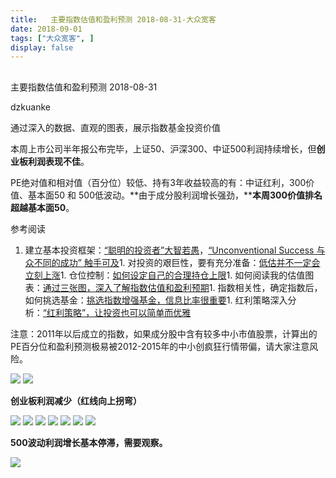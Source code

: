 ```yaml
---
title:   主要指数估值和盈利预测 2018-08-31-大众宽客
date: 2018-09-01
tags: ["大众宽客", ]
display: false
---
```



## 



主要指数估值和盈利预测 2018-08-31




dzkuanke




通过深入的数据、直观的图表，展示指数基金投资价值


本周上市公司半年报公布完毕，上证50、沪深300、中证500利润持续增长，但**创业板利润表现不佳**。





PE绝对值和相对值（百分位）较低、持有3年收益较高的有：中证红利，300价值、基本面50 和 500低波动。**由于成分股利润增长强劲，****本周300价值排名超越基本面50**。



参考阅读
1. 建立基本投资框架：[“聪明的投资者”大智若愚](http://mp.weixin.qq.com/s?__biz=MzAwMTc1MDcwNw==&amp;mid=2648273008&amp;idx=1&amp;sn=1986e188daec22378d05243c9970483c&amp;chksm=82f933acb58ebabae67065fc8fb942a6458e6d204acbfe42d5eaf68f6c49ee02353936ac64c5&amp;scene=21#wechat_redirect)，[“Unconventional Success 与众不同的成功” 触手可及](http://mp.weixin.qq.com/s?__biz=MzAwMTc1MDcwNw==&amp;mid=2648273011&amp;idx=1&amp;sn=e22705a245e90fb6e42877456523cdcd&amp;chksm=82f933afb58ebab9945ddad1406b7ee013416143466430ab9e04883cf94942b0d1dc10ac6ca1&amp;scene=21#wechat_redirect)1. 对投资的艰巨性，要有充分准备：[低估并不一定会立刻上涨](http://mp.weixin.qq.com/s?__biz=MzAwMTc1MDcwNw==&amp;mid=2648272785&amp;idx=1&amp;sn=9d714f0b5ff155d37941bac5e3bd5ae2&amp;chksm=82f92c4db58ea55bd7466b6630b06154a4732053fd8c5ef953f51d77bef4920c4620eb713c68&amp;scene=21#wechat_redirect)1. 仓位控制：[如何设定自己的合理持仓上限](http://mp.weixin.qq.com/s?__biz=MzAwMTc1MDcwNw==&amp;mid=2648272959&amp;idx=1&amp;sn=0d0e0487ba2dfa90138092d0973da1b6&amp;chksm=82f933e3b58ebaf59bbe5d49a7f9eea8dcae1ae24d5793d520c03a937e970495fbd8e0bceac7&amp;scene=21#wechat_redirect)1. 如何阅读我的估值图表：[通过三张图，深入了解指数估值和盈利预期](http://mp.weixin.qq.com/s?__biz=MzAwMTc1MDcwNw==&amp;mid=2648272932&amp;idx=1&amp;sn=3c59f8e37a725396d20f150d499bfed9&amp;chksm=82f933f8b58ebaeed34a6e2998fcda433b5bd0b3dedf2b2601b0665859f2cdb8f757c90cea3c&amp;scene=21#wechat_redirect)1. 指数相关性，确定指数后，如何挑选基金：[挑选指数增强基金，信息比率很重要](http://mp.weixin.qq.com/s?__biz=MzAwMTc1MDcwNw==&amp;mid=2648272953&amp;idx=1&amp;sn=bcd9bd75a73911a98c6b619431f5dd90&amp;chksm=82f933e5b58ebaf31a40f518d43511dfe1c0c7ec906fd079d2011b593a46517a08f76816347d&amp;scene=21#wechat_redirect)1. 红利策略深入分析：[“红利策略”，让投资也可以简单而优雅](http://mp.weixin.qq.com/s?__biz=MzAwMTc1MDcwNw==&amp;mid=2648272962&amp;idx=1&amp;sn=2d34bdfc8e1ae77d6cae4e9ecd258aa5&amp;chksm=82f9339eb58eba883cf976ef1ad27b83da5215a11a3ff63dc624abdbe035866b86b844e8541a&amp;scene=21#wechat_redirect)


注意：2011年以后成立的指数<h-char unicode="ff0c" class="">，</h-char>如果成分股中含有较多中小市值股票<h-char unicode="ff0c" class="">，</h-char>计算出的PE百分位和盈利预测极易被2012-2015年的中小创疯狂行情带偏<h-char unicode="ff0c" class="">，</h-char>请大家注意风险。



<img class="" data-copyright="0" data-ratio="0.8850574712643678" data-s="300,640" src="https://mmbiz.qpic.cn/mmbiz_png/PKw3FQPmhIjickMfcqGp9xNp3NUSFUia4rWeKO9sVcrnBYT9t8GIEf446THPQZPfvFOTdfD5ibM3f4aAGcdtYqfIg/640?wx_fmt=png" data-type="png" data-w="1044" style=""/>



<img class="" data-copyright="0" data-ratio="1.263616557734205" data-s="300,640" src="https://mmbiz.qpic.cn/mmbiz_png/PKw3FQPmhIjickMfcqGp9xNp3NUSFUia4rNe8HsIl5f5zMK9JNxWnicBZBw4aD4VyxVIuCuuWaXwmVNjHUN7OibkxA/640?wx_fmt=png" data-type="png" data-w="918" style=""/>





**创业板利润减少（红线向上拐弯）**

<img class="" data-copyright="0" data-ratio="0.6" data-s="300,640" src="https://mmbiz.qpic.cn/mmbiz_png/PKw3FQPmhIjickMfcqGp9xNp3NUSFUia4rUwLajafLY3DJA3vbtkLcAGe0icfXjiaLGKoWhJsaFiaibTrrCIG5YGiaUEg/640?wx_fmt=png" data-type="png" data-w="720" style=""/>





<img class="" data-copyright="0" data-ratio="0.6" data-s="300,640" src="https://mmbiz.qpic.cn/mmbiz_png/PKw3FQPmhIjickMfcqGp9xNp3NUSFUia4rUp2tNV0AwDAVxR2g99k6ya3HGBbQlGh1X2jwdg8BJKQ6k7qPWOgOMg/640?wx_fmt=png" data-type="png" data-w="720" style=""/>

<img class="" data-copyright="0" data-ratio="0.6" data-s="300,640" src="https://mmbiz.qpic.cn/mmbiz_png/PKw3FQPmhIjickMfcqGp9xNp3NUSFUia4ribcPuQ7UObfU0ICkN8bAlpxkclO0mziclTuTCpZ2MAHnhjh4oGTiahZIA/640?wx_fmt=png" data-type="png" data-w="720" style=""/>



<img class="" data-copyright="0" data-ratio="0.6" data-s="300,640" src="https://mmbiz.qpic.cn/mmbiz_png/PKw3FQPmhIjickMfcqGp9xNp3NUSFUia4rXGXYzNDxIJa7NNk5JeZibDhvLvrfFeI22dVZhgwgesc0GH56vBr6cpA/640?wx_fmt=png" data-type="png" data-w="720" style=""/>

<img class="" data-copyright="0" data-ratio="0.6" data-s="300,640" src="https://mmbiz.qpic.cn/mmbiz_png/PKw3FQPmhIjickMfcqGp9xNp3NUSFUia4r36GIG4Uib4DGzic4da2YQdvRcgyGo5WyZQvXz0mgaGULrsJPQ2hf6UWA/640?wx_fmt=png" data-type="png" data-w="720" style=""/>

<img class="" data-copyright="0" data-ratio="0.6" data-s="300,640" src="https://mmbiz.qpic.cn/mmbiz_png/PKw3FQPmhIjickMfcqGp9xNp3NUSFUia4rFtB0ljMK9GgasZ9XADVsO6VP4F9dJGPpYxlXsvMUJECe7ibIo0ic5byw/640?wx_fmt=png" data-type="png" data-w="720" style=""/>



<img class="" data-copyright="0" data-ratio="0.6" data-s="300,640" src="https://mmbiz.qpic.cn/mmbiz_png/PKw3FQPmhIjickMfcqGp9xNp3NUSFUia4r8AN5mHZQqFl4C0YzmgmJfZdT03g2U66IuZNssWK1dcuibiaTzquLooZg/640?wx_fmt=png" data-type="png" data-w="720" style=""/>



**500波动利润增长基本停滞，需要观察。**

<img class="" data-copyright="0" data-ratio="0.6" data-s="300,640" src="https://mmbiz.qpic.cn/mmbiz_png/PKw3FQPmhIjickMfcqGp9xNp3NUSFUia4r1B27XA7LUj6xjzGlmupqtTKWiaxgRc4UxuKtZkU8t4Zj8V9IC3Dqksg/640?wx_fmt=png" data-type="png" data-w="720" style=""/>